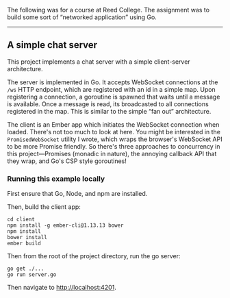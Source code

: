 The following was for a course at Reed College. The assignment was to build
some sort of “networked application” using Go.

<hr>

## A simple chat server

This project implements a chat server with a simple client-server architecture.

The server is implemented in Go. It accepts WebSocket connections at the `/ws`
HTTP endpoint, which are registered with an id in a simple map. Upon
registering a connection, a goroutine is spawned that waits until a message is
available. Once a message is read, its broadcasted to all connections
registered in the map. This is similar to the simple “fan out” architecture.

The client is an Ember app which initiates the WebSocket connection when
loaded. There's not too much to look at here. You might be interested in the
`PromisedWebSocket` utility I wrote, which wraps the browser's WebSocket API to
be more Promise friendly. So there's three approaches to concurrency in this
project—Promises (monadic in nature), the annoying callback API that they wrap,
and Go's CSP style goroutines!

### Running this example locally

First ensure that Go, Node, and npm are installed.

Then, build the client app:

```
cd client
npm install -g ember-cli@1.13.13 bower
npm install
bower install
ember build
```

Then from the root of the project directory, run the go server:

```
go get ./...
go run server.go
```

Then navigate to [http://localhost:4201](http://localhost:4201).
